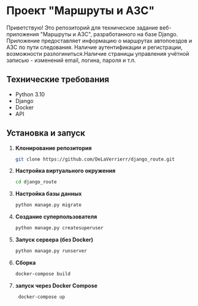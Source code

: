 # Проект "Маршруты и АЗС"

Приветствую! Это репозиторий для техническое задание веб-приложения "Маршруты и АЗС", разработанного на базе Django. Приложение предоставляет информацию о маршрутах автопоездов и АЗС по пути следования.
Наличие аутентификации и регистрации, возможности разлогиниться.Наличие страницы управления учётной записью - изменений email, логина, пароля и т.п.

## Технические требования

- Python 3.10
- Django
- Docker 
- API

## Установка и запуск

1. **Клонирование репозитория**

   ```bash
   git clone https://github.com/DeLaVerrierr/django_route.git

2. **Настройка виртуального окружения**

   ```bash
   cd django_route
   

3. **Настройка базы данных**

   ```bash
   python manage.py migrate
   

4. **Создание суперпользователя**

   ```bash
   python manage.py createsuperuser

4. **Запуск сервера (без Docker)**

   ```bash
   python manage.py runserver

5. **Сборка**

   ```bash
   docker-compose build

   
5. **запуск через Docker Compose**

   ```bash
    docker-compose up